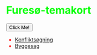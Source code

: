 <html>
<head>
<style>
  body {
    color: red;
}
  h1 {
    color: #00ff00;
}
</style>
</head>
<body>
<h1>Furesø-temakort</h1>
<button type="button" onclick="alert('Hello world!')">Click Me!</button>


- <a target="blank" href="http://vidi/app/furesoe/?config=konflikt.json">Konfliktsøgning</a>
- <a target="blank" href="http://vidi/app/furesoe/?config=byggesag.json">Byggesag</a>

</body>
</html>



